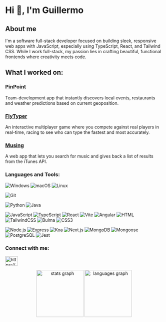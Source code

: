 # Hi 👋, I'm Guillermo 

## About me
I'm a software full-stack developer focused on building sleek, responsive web apps with JavaScript, especially using TypeScript, React, and Tailwind CSS. While I work full-stack, my passion lies in crafting beautiful, functional frontends where creativity meets code.

## What I worked on:
### [PinPoint](https://github.com/Guillermo-AA/pinpoint)
Team-development app that instantly discovers local events, restaurants and weather predictions based on current geoposition.

### [FlyTyper](https://github.com/Guillermo-AA/FlyTyper)
An interactive multiplayer game where you compete against real players in real-time, racing to see who can type the fastest and most accurately.

### [Musing](https://github.com/Guillermo-AA/musing)
A web app that lets you search for music and gives back a list of results from the iTunes API.

<h3 align="left">Languages and Tools:</h3>

![Windows](https://custom-icon-badges.demolab.com/badge/Windows-0078D6?logo=windows11&logoColor=white)
![macOS](https://img.shields.io/badge/macOS-000000?logo=apple&logoColor=F0F0F0)
![Linux](https://img.shields.io/badge/Linux-FCC624?logo=linux&logoColor=black)

![Git](https://img.shields.io/badge/-Git-F05032?logo=git&logoColor=white)

![Python](https://img.shields.io/badge/Python-3776AB?logo=python&logoColor=fff)
![Java](https://img.shields.io/badge/Java-%23ED8B00.svg?logo=openjdk&logoColor=white)

![JavaScript](https://img.shields.io/badge/-JavaScript-F7DF1E?logo=javascript&logoColor=black)
![TypeScript](https://img.shields.io/badge/-TypeScript-3178C6?logo=typescript&logoColor=white)
![React](https://img.shields.io/badge/-React-61DAFB?logo=react&logoColor=black)
![Vite](https://img.shields.io/badge/-Vite-646CFF?logo=vite&logoColor=white)
![Angular](https://img.shields.io/badge/-Angular-DD0031?logo=angular&logoColor=white)
![HTML](https://shields.io/badge/HTML-f06529?logo=html5&logoColor=white&labelColor=f06529)
![TailwindCSS](https://img.shields.io/badge/-TailwindCSS-06B6D4?logo=tailwindcss&logoColor=white)
![Bulma](https://img.shields.io/badge/-Bulma-00d1b2?logo=bulma&logoColor=black)
![CSS3](https://img.shields.io/badge/-CSS3-1572B6?logo=css3&logoColor=white)

![Node.js](https://img.shields.io/badge/-Node.js-339933?logo=nodedotjs&logoColor=white)
![Express](https://img.shields.io/badge/-Express-000000?logo=express&logoColor=white)
![Koa](https://img.shields.io/badge/-Koa-333333?logoColor=white)
![Next.js](https://img.shields.io/badge/-Next.js-000000?logo=nextdotjs&logoColor=white)
![MongoDB](https://img.shields.io/badge/-MongoDB-47A248?logo=mongodb&logoColor=white)
![Mongoose](https://img.shields.io/badge/-Mongoose-880000?style=flat&logo=mongoose&logoColor=white)
![PostgreSQL](https://img.shields.io/badge/-PostgreSQL-336791?logo=postgresql&logoColor=white)
![Jest](https://img.shields.io/badge/-Jest-C21325?logo=jest&logoColor=white)


### Connect with me:

<p align="left">
    <a href="https://linkedin.com/in/https://www.linkedin.com/in/guillermoartiaga/" target="blank">
        <img align="center" src="https://raw.githubusercontent.com/rahuldkjain/github-profile-readme-generator/master/src/images/icons/Social/linked-in-alt.svg" alt="https://www.linkedin.com/in/guillermoartiaga/" 
        height="30" width="40" />
    </a>
</p>

<div align="center">
  <img src="https://github-readme-stats.vercel.app/api?username=guillermo-aa&hide_title=false&hide_rank=true&show_icons=true&include_all_commits=true&count_private=true&disable_animations=false&theme=dracula&locale=en&hide_border=false&order=1" height="150" alt="stats graph"  />
  <img src="https://github-readme-stats.vercel.app/api/top-langs?username=guillermo-aa&locale=en&hide_title=false&layout=compact&card_width=320&langs_count=5&theme=dracula&hide_border=false&order=2" height="150" alt="languages graph"  />
</div>
